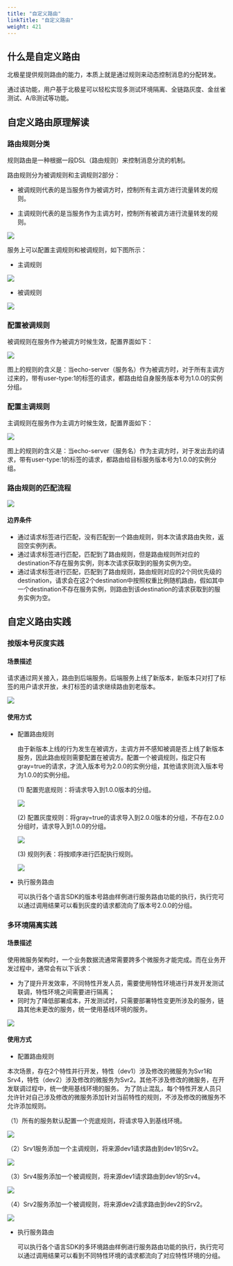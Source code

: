 ```yaml
---
title: "自定义路由"
linkTitle: "自定义路由"
weight: 421
---
```



## 什么是自定义路由

北极星提供规则路由的能力，本质上就是通过规则来动态控制消息的分配转发。

通过该功能，用户基于北极星可以轻松实现多测试环境隔离、全链路灰度、金丝雀测试、A/B测试等功能。

## 自定义路由原理解读

### 路由规则分类

规则路由是一种根据一段DSL（路由规则）来控制消息分流的机制。

路由规则分为被调规则和主调规则2部分：

- 被调规则代表的是当服务作为被调方时，控制所有主调方进行流量转发的规则。

- 主调规则代表的是当服务作为主调方时，控制所有被调方进行流量转发的规则。

![](../图片/rule-arch.png)

服务上可以配置主调规则和被调规则，如下图所示：

- 主调规则

![](../图片/echo_server_%E4%B8%BB%E8%B0%83%E8%A7%84%E5%88%99.png)

- 被调规则

![](../图片/echo_server_%E8%A2%AB%E8%B0%83%E8%A7%84%E5%88%99.png)

### 配置被调规则

被调规则在服务作为被调方时候生效，配置界面如下：

![](../图片/%E9%85%8D%E7%BD%AE%E8%A2%AB%E8%B0%83%E8%A7%84%E5%88%99.png)

图上的规则的含义是：当echo-server（服务名）作为被调方时，对于所有主调方过来的，带有user-type:1的标签的请求，都路由给自身服务版本号为1.0.0的实例分组。

### 配置主调规则

主调规则在服务作为主调方时候生效，配置界面如下：

![](../图片/%E9%85%8D%E7%BD%AE%E4%B8%BB%E8%B0%83%E8%A7%84%E5%88%99.png)

图上的规则的含义是：当echo-server（服务名）作为主调方时，对于发出去的请求，带有user-type:1的标签的请求，都路由给目标服务版本号为1.0.0的实例分组。

### 路由规则的匹配流程

![](../图片/%E9%85%8D%E7%BD%AE%E4%B8%BB%E8%B0%83%E5%85%9C%E5%BA%95%E8%A7%84%E5%88%99.png)

#### 边界条件

- 通过请求标签进行匹配，没有匹配到一个路由规则，则本次请求路由失败，返回空实例列表。
- 通过请求标签进行匹配，匹配到了路由规则，但是路由规则所对应的destination不存在服务实例，则本次请求获取到的服务实例为空。
- 通过请求标签进行匹配，匹配到了路由规则，路由规则对应的2个同优先级的destination，请求会在这2个destination中按照权重比例随机路由，假如其中一个destination不存在服务实例，则路由到该destination的请求获取到的服务实例为空。

## 自定义路由实践

### 按版本号灰度实践

#### 场景描述

请求通过网关接入，路由到后端服务。后端服务上线了新版本，新版本只对打了标签的用户请求开放，未打标签的请求继续路由到老版本。

![](../图片/version_route.png)

#### 使用方式

- 配置路由规则

  由于新版本上线的行为发生在被调方，主调方并不感知被调是否上线了新版本服务，因此路由规则需要配置在被调方。配置一个被调规则，指定只有gray=true的请求，才流入版本号为2.0.0的实例分组，其他请求则流入版本号为1.0.0的实例分组。

  (1) 配置兜底规则：将请求导入到1.0.0版本的分组。

  ![](../图片/%E9%85%8D%E7%BD%AE%E4%B8%BB%E8%B0%83%E5%85%9C%E5%BA%95%E8%A7%84%E5%88%99.png)

  (2) 配置灰度规则：将gray=true的请求导入到2.0.0版本的分组，不存在2.0.0分组时，请求导入到1.0.0的分组。

  ![](../图片/%E9%85%8D%E7%BD%AE%E4%B8%BB%E8%B0%83%E7%81%B0%E5%BA%A6%E8%A7%84%E5%88%99.png)

  (3) 规则列表：将按顺序进行匹配执行规则。

  ![](../图片/%E7%81%B0%E5%BA%A6%E8%B7%AF%E7%94%B1%E8%A7%84%E5%88%99%E6%89%A7%E8%A1%8C%E9%A1%BA%E5%BA%8F.png)

- 执行服务路由

  可以执行各个语言SDK的版本号路由样例进行服务路由功能的执行，执行完可以通过调用结果可以看到灰度的请求都流向了版本号2.0.0的分组。
  
### 多环境隔离实践

#### 场景描述

使用微服务架构时，一个业务数据流通常需要跨多个微服务才能完成。而在业务开发过程中，通常会有以下诉求：
- 为了提升开发效率，不同特性开发人员，需要使用特性环境进行并发开发测试联调，特性环境之间需要进行隔离；
- 同时为了降低部署成本，开发测试时，只需要部署特性变更所涉及的服务，链路其他未更改的服务，统一使用基线环境的服务。

![](../图片/env_route.png)

#### 使用方式

- 配置路由规则

本次场景，存在2个特性并行开发，特性（dev1）涉及修改的微服务为Svr1和Srv4，特性（dev2）涉及修改的微服务为Svr2。其他不涉及修改的微服务，在开发联调过程中，统一使用基线环境的服务。
为了防止混乱，每个特性开发人员只允许针对自己涉及修改的微服务添加针对当前特性的规则，不涉及修改的微服务不允许添加规则。

（1）所有的服务默认配置一个兜底规则，将请求导入到基线环境。

![](../图片/%E9%85%8D%E7%BD%AE%E5%A4%9A%E7%8E%AF%E5%A2%83%E8%B7%AF%E7%94%B1%E5%85%9C%E5%BA%95%E8%A7%84%E5%88%99.png)

（2）Srv1服务添加一个主调规则，将来源dev1请求路由到dev1的Srv2。

![](../图片/%E9%85%8D%E7%BD%AESvr1%E5%A4%9A%E7%8E%AF%E5%A2%83%E8%B7%AF%E7%94%B1%E4%B8%BB%E8%B0%83%E8%A7%84%E5%88%99.png)

（3）Srv4服务添加一个被调规则，将来源dev1请求路由到dev1的Srv4。

![](../图片/%E9%85%8D%E7%BD%AESvr4%E5%A4%9A%E7%8E%AF%E5%A2%83%E8%B7%AF%E7%94%B1%E8%A2%AB%E8%B0%83%E8%A7%84%E5%88%99.png)

（4）Srv2服务添加一个被调规则，将来源dev2请求路由到dev2的Srv2。

![](../图片/%E9%85%8D%E7%BD%AESvr2%E5%A4%9A%E7%8E%AF%E5%A2%83%E8%B7%AF%E7%94%B1%E8%A2%AB%E8%B0%83%E8%A7%84%E5%88%99.png)

- 执行服务路由

  可以执行各个语言SDK的多环境路由样例进行服务路由功能的执行，执行完可以通过调用结果可以看到不同特性环境的请求都流向了对应特性环境的分组。

